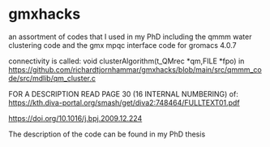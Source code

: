# gmxhacks
an assortment of codes that I used in my PhD including the qmmm water clustering code and the gmx mpqc interface code for gromacs 4.0.7

connectivity is called:  void clusterAlgorithm(t_QMrec *qm,FILE *fpo)
in https://github.com/richardtjornhammar/gmxhacks/blob/main/src/qmmm_code/src/mdlib/qm_cluster.c

FOR A DESCRIPTION READ PAGE 30 (16 INTERNAL NUMBERING) of:
https://kth.diva-portal.org/smash/get/diva2:748464/FULLTEXT01.pdf

https://doi.org/10.1016/j.bpj.2009.12.224

The description of the code can be found in my PhD thesis



